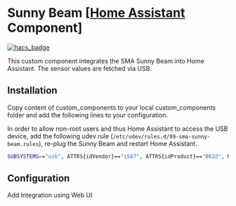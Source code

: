 # Sunny Beam [[Home Assistant](https://www.home-assistant.io/) Component]

[![hacs_badge](https://img.shields.io/badge/HACS-Custom-orange.svg?style=for-the-badge)](https://github.com/custom-components/hacs)

This custom component integrates the SMA Sunny Beam into Home Assistant. The sensor values are fetched via USB.

## Installation

Copy content of custom_components to your local custom_components folder and add the following lines to your configuration.

In order to allow non-root users and thus Home Assistant to access the USB device, add the following udev rule (```/etc/udev/rules.d/99-sma-sunny-beam.rules```), re-plug the Sunny Beam and restart Home Assistant.

```bash
SUBSYSTEMS=="usb", ATTRS{idVendor}=="1587", ATTRS{idProduct}=="002d", MODE="666"
```

## Configuration

Add Integration using Web UI
